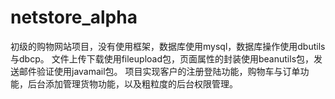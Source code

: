 # netstore_alpha
初级的购物网站项目，没有使用框架，数据库使用mysql，数据库操作使用dbutils与dbcp。
文件上传下载使用fileupload包，页面属性的封装使用beanutils包，发送邮件验证使用javamail包。
项目实现客户的注册登陆功能，购物车与订单功能，后台添加管理货物功能，以及粗粒度的后台权限管理。
